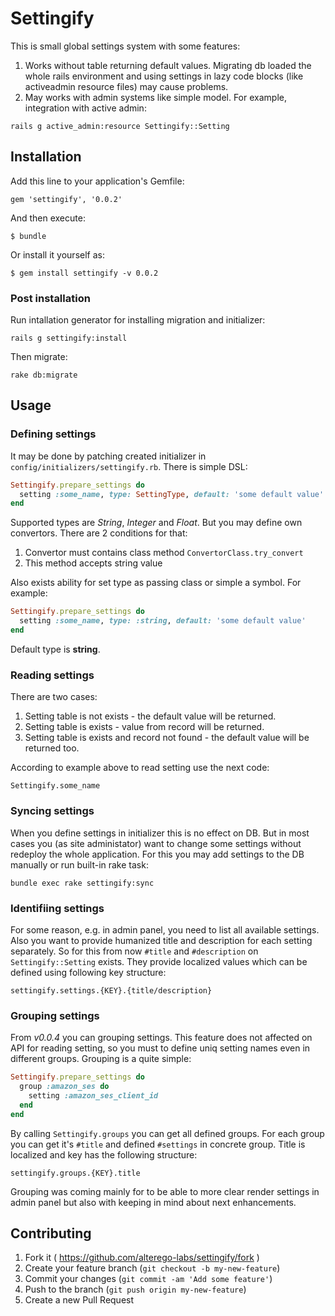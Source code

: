 # Settingify

This is small global settings system with some features:

1. Works without table returning default values. Migrating db loaded the whole rails environment
   and using settings in lazy code blocks (like activeadmin resource
   files) may cause problems.
2. May works with admin systems like simple model. For example,
   integration with active admin:

```
rails g active_admin:resource Settingify::Setting
```

## Installation

Add this line to your application's Gemfile:

    gem 'settingify', '0.0.2'

And then execute:

    $ bundle

Or install it yourself as:

    $ gem install settingify -v 0.0.2

### Post installation

Run intallation generator for installing migration and initializer:

```
rails g settingify:install
```

Then migrate:

```
rake db:migrate
```

## Usage

### Defining settings

It may be done by patching created initializer in
`config/initializers/settingify.rb`. There is simple DSL:

```ruby
Settingify.prepare_settings do
  setting :some_name, type: SettingType, default: 'some default value'
end
```

Supported types are _String_, _Integer_ and _Float_. But you may define own
convertors. There are 2 conditions for that:

1. Convertor must contains class method `ConvertorClass.try_convert`
2. This method accepts string value

Also exists ability for set type as passing class or simple a symbol.
For example:

```ruby
Settingify.prepare_settings do
  setting :some_name, type: :string, default: 'some default value'
end
```

Default type is __string__.

### Reading settings

There are two cases:

1. Setting table is not exists - the default value will be returned.
2. Setting table is exists - value from record will be returned.
3. Setting table is exists and record not found - the default value will
   be returned too.

According to example above to read setting use the next code:

```
Settingify.some_name
```

### Syncing settings

When you define settings in initializer this is no effect on DB. But in
most cases you (as site administator) want to change some settings
without redeploy the whole application. For this you may add settings to
the DB manually or run built-in rake task:

```
bundle exec rake settingify:sync
```

### Identifiing settings

For some reason, e.g. in admin panel, you need to list all available
settings. Also you want to provide humanized title and description for
each setting separately. So for this from now `#title` and `#description`
on `Settingify::Setting` exists. They provide localized values which can
be defined using following key structure:

```
settingify.settings.{KEY}.{title/description}
```

### Grouping settings

From _v0.0.4_ you can grouping settings. This feature does not affected
on API for reading setting, so you must to define uniq setting names
even in different groups. Grouping is a quite simple:

```ruby
Settingify.prepare_settings do
  group :amazon_ses do
    setting :amazon_ses_client_id
  end
end
```

By calling `Settingify.groups` you can get all defined groups. For each
group you can get it's `#title` and defined `#settings` in concrete
group. Title is localized and key has the following structure:

```
settingify.groups.{KEY}.title
```

Grouping was coming mainly for to be able to more clear render settings
in admin panel but also with keeping in mind about next enhancements.

## Contributing

1. Fork it ( https://github.com/alterego-labs/settingify/fork )
2. Create your feature branch (`git checkout -b my-new-feature`)
3. Commit your changes (`git commit -am 'Add some feature'`)
4. Push to the branch (`git push origin my-new-feature`)
5. Create a new Pull Request
